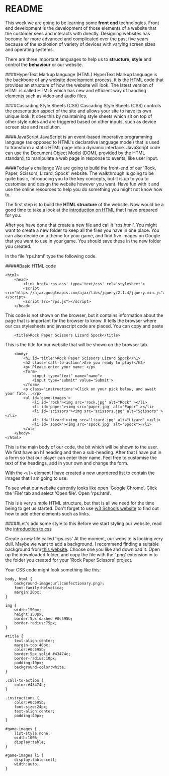 README
======

This week we are going to be learning some **front end** technologies. Front end development is the development of those elements of a website that the customer sees and interacts with directly. Designing websites has become far more advanced and complicated over the past five years because of the explosion of variety of devices with varying screen sizes and operating systems. 

There are three important languages to help us to **structure**, **style** and control the **behaviour** or our website. 

####HyperText Markup language (HTML)
HyperText Markup language is the backbone of any website development process, it is the HTML code that provides an structure of how the website will look. The latest version of HTML is called HTML5 which has new and efficient way of handling elements such as video and audio files.

####Cascading Style Sheets (CSS)
Cascading Style Sheets (CSS) controls the presentation aspect of the site and allows your site to have its own unique look. It does this by maintaining style sheets which sit on top of other style rules and are triggered based on other inputs, such as device screen size and resolution.

####JavaScript
JavaScript is an event-based imperative programming language (as opposed to HTML's declarative language model) that is used to transform a static HTML page into a dynamic interface. JavaScript code can use the Document Object Model (DOM), provided by the HTML standard, to manipulate a web page in response to events, like user input.

####Today's challenge
We are going to build the front-end of our 'Rock, Paper, Scissors, Lizard, Spock' website. The walkthrough is going to be quite basic, introducing you to the key concepts, but it is up to you to customise and design the website however you want. Have fun with it and use the online resources to help you do something you might not know how to.

The first step is to build the **HTML structure** of the website. Now would be a good time to take a look at the [introduction on HTML](https://github.com/InterfaithCoding/frontend/blob/master/html.md) that I have prepared for you. 

After you have done that create a new file and call it 'rps.html'. You might want to create a new folder to keep all the files you have in one place. You can also decide on a theme for your game, and find five images on Google that you want to use in your game. You should save these in the new folder you created. 

In the file 'rps.html' type the following code. 

#####Basic HTML code

```
<html>
	<head>
		<link href='rps.css' type='text/css' rel='stylesheet'>
		<script src="https://ajax.googleapis.com/ajax/libs/jquery/2.1.4/jquery.min.js"></script>
		<script src="rps.js"></script>
	</head>
```
This code is not shown on the browser, but it contains information about the page that is important for the browser to know. It tells the browser where our css stylesheets and javascript code are placed. You can copy and paste 
```
	<title>Rock Paper Scissors Lizard Spock</title>
```

This is the title for our website that will be shown on the browser tab. 

```
	<body>
		<h1 id='title'>Rock Paper Scissors Lizard Spock</h1>
		<h2 class='call-to-action'>Are you ready to play?</h2>
		<p> Please enter your name: </p>
		<form>
			<input type="text" name="name">
			<input type="submit" value='Submit'>
		</form>
		<p class='instructions'>Click on your pick below, and await your fate...</p>
		<ul id='game-images'>
			<li id='rock'><img src='rock.jpg' alt="Rock" ></li>
			<li id='paper'><img src='paper.jpg' alt="Paper" ></li>
			<li id='scissors'><img src='scissors.jpg' alt="Scissors" ></li>
			<li id='lizard'><img src='lizard.jpg' alt="Lizard" ></li>
			<li id='spock'><img src='spock.jpg' alt="Spock"></li>
		</ul>
	</body>
</html>
```

This is the main body of our code, the bit which will be shown to the user. We first have an h1 heading and then a sub-heading. After that I have put in a form so that our player can enter their name. Feel free to customise the text of the headings, add in your own and change the form. 


With the ```<ul>``` element I have created a new unordered list to contain the images that I am going to use.

To see what our website currently looks like open 'Google Chrome'. Click the 'File' tab and select 'Open file'. Open 'rps.html'.

This is a very simple HTML structure, but that is all we need for the time being to get us started. Don't forget to use [w3 Schools website](http://www.w3schools.com/html/) to find out how to add other elements such as links. 

#####Let's add some style to this
Before we start styling our website, read the [introduction to css](https://github.com/InterfaithCoding/frontend/blob/master/css.md)


Create a new file called 'rps.css'
At the moment, our website is looking very dull. Maybe we want to add a background. I recommend finding a suitable background from [this website](http://subtlepatterns.com/). Choose one you like and download it. Open up the downloaded folder, and copy the file with the '.png' extension in to the folder you created for your 'Rock Paper Scissors' project. 

Your CSS code might look something like this: 

```
body, html {
	background-image:url(confectionary.png);
	font-family:Helvetica;
	margin:20px;
}

img {
	width:150px;
	height:150px;
	border:5px dashed #0c595b;
	border-radius:75px;
}

#title {
	text-align:center;
	margin-top:40px;
	color:#0c595b;
	border:5px solid #43474c;
	border-radius:10px;
	padding:10px;
	background-color:white;
}

.call-to-action {
	color:#43474c;
}

.instructions {
	color:#0c595b;
	font-size:24px;
	text-align:center;
	padding:40px;
}

#game-images {
	list-style:none;
	width:100%;
	display:table;
}

#game-images li {
	display:table-cell;
	width:auto;
}

```